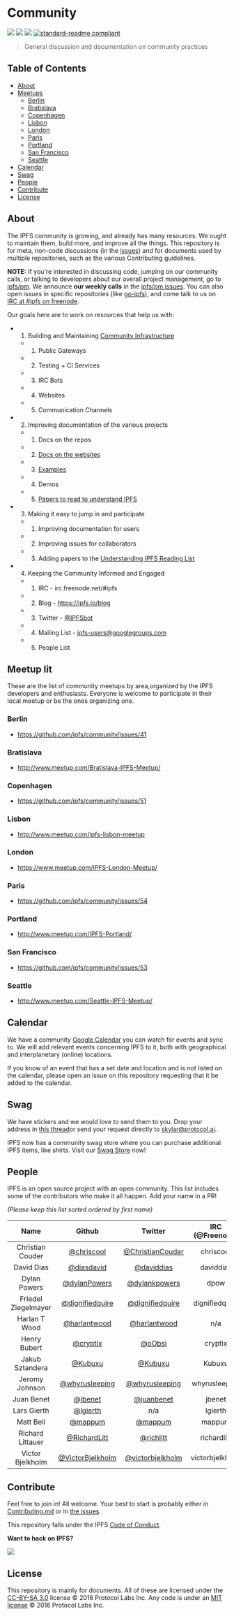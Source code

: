 # Community

[![](https://img.shields.io/badge/made%20by-Protocol%20Labs-blue.svg?style=flat-square)](http://ipn.io)
[![](https://img.shields.io/badge/project-IPFS-blue.svg?style=flat-square)](http://ipfs.io/)
[![](https://img.shields.io/badge/freenode-%23ipfs-blue.svg?style=flat-square)](http://webchat.freenode.net/?channels=%23ipfs)
[![standard-readme compliant](https://img.shields.io/badge/standard--readme-OK-green.svg?style=flat-square)](https://github.com/RichardLitt/standard-readme)

> General discussion and documentation on community practices

## Table of Contents

- [About](#about)
- [Meetups](#meetups)
  - [Berlin](#berlin)
  - [Bratislava](#bratislava)
  - [Copenhagen](#copenhagen)
  - [Lisbon](#lisbon)
  - [London](#london)
  - [Paris](#paris)
  - [Portland](#portland)
  - [San Francisco](#san-francisco)
  - [Seattle](#seattle)
- [Calendar](#calendar)
- [Swag](#swag)
- [People](#people)
- [Contribute](#contribute)
- [License](#license)

## About

The IPFS community is growing, and already has many resources. We ought to maintain them, build more, and improve all the things. This repository is for meta, non-code discussions (in the [issues](issues)) and for documents used by multiple repositories, such as the various Contributing guidelines.

**NOTE:** If you're interested in discussing code, jumping on our community calls, or talking to developers about our overall project management, go to [ipfs/pm](https://github.com/ipfs/pm). We announce **our weekly calls** in the [ipfs/pm issues](https://github.com/ipfs/pm/issues). You can also open issues in specific repositories (like [go-ipfs](https://github.com/ipfs/go-ipfs)), and come talk to us on [IRC at #ipfs on freenode](http://webchat.freenode.net/?channels=%23ipfs).

Our goals here are to work on resources that help us with:

- 1. Building and Maintaining [Community Infrastructure](https://github.com/ipfs/infrastructure)
  - 1. Public Gateways
  - 2. Testing + CI Services
  - 3. IRC Bots
  - 4. Websites
  - 5. Communication Channels
- 2. Improving documentation of the various projects
  - 1. Docs on the repos
  - 2. [Docs on the websites](https://ipfs.io/docs)
  - 3. [Examples](https://ipfs.io/docs/examples)
  - 4. Demos
  - 5. [Papers to read to understand IPFS](https://github.com/ipfs/reading-list)
- 3. Making it easy to jump in and participate
  - 1. Improving documentation for users
  - 2. Improving issues for collaborators
  - 3. Adding papers to the [Understanding IPFS Reading List](https://github.com/ipfs/reading-list)
- 4. Keeping the Community Informed and Engaged
  - 1. IRC - irc.freenode.net/#ipfs
  - 2. Blog - https://ipfs.io/blog
  - 3. Twitter - [@IPFSbot](https://twitter.com/IPFSbot)
  - 4. Mailing List - [ipfs-users@googlegroups.com](https://groups.google.com/forum/#!forum/ipfs-users)
  - 5. People List

## Meetup lit

These are the list of community meetups by area,organized by the IPFS developers and enthusiasts. Everyone is welcome to participate in their local meetup or be the ones organizing one.

### Berlin

- https://github.com/ipfs/community/issues/41

### Bratislava

- http://www.meetup.com/Bratislava-IPFS-Meetup/

### Copenhagen

- https://github.com/ipfs/community/issues/51

### Lisbon

- http://www.meetup.com/ipfs-lisbon-meetup

### London

- https://www.meetup.com/IPFS-London-Meetup/

### Paris

- https://github.com/ipfs/community/issues/54

### Portland

- http://www.meetup.com/IPFS-Portland/

### San Francisco

- https://github.com/ipfs/community/issues/53

### Seattle

- http://www.meetup.com/Seattle-IPFS-Meetup/

## Calendar

We have a community [Google Calendar](https://www.google.com/calendar/embed?src=ipfs.io_eal36ugu5e75s207gfjcu0ae84%40group.calendar.google.com&ctz=America/New_York) you can watch for events and sync to. We will add relevant events concerning IPFS to it, both with geographical and interplanetary (online) locations.

If you know of an event that has a set date and location and is _not_ listed on the calendar, please open an issue on this repository requesting that it be added to the calendar.

## Swag

We have stickers and we would love to send them to you. Drop your address in [this thread](https://github.com/ipfs/community/issues/175)or send your request directly to skylar@protocol.ai. 

IPFS now has a community swag store where you can purchase additional IPFS items, like shirts. Visit our [Swag Store](https://shop.ipfs.io) now!

## People

IPFS is an open source project with an open community. This list includes some of the contributors who make it all happen. Add your name in a PR!

_(Please keep this list sorted ordered by first name)_

Name | Github | Twitter | IRC (@Freenode)
:--: | :----: | :-: | :-----:
Christian Couder    | [@chriscool](//github.com/chriscool)              | [@ChristianCouder](https://twitter.com/ChristianCouder) | chriscool
David Dias          | [@diasdavid](//github.com/diasdavid)              | [@daviddias](//twitter.com/daviddias)                   | daviddias
Dylan Powers        | [@dylanPowers](https://github.com/dylanPowers)    | [@dylankpowers](https://twitter.com/dylankpowers)       | dpow
Friedel Ziegelmayer | [@dignifiedquire](//github.com/Dignifiedquire)    | [@dignifiedquire](//twitter.com/dignifiedquire)         | dignifiedquire
Harlan T Wood       | [@harlantwood](//github.com/harlantwood)          | [@harlantwood](//twitter.com/harlantwood)               | n/a
Henry Bubert        | [@cryptix](//github.com/cryptix)                  | [@oObsi](//twitter.com/oObsi)                           | cryptix
Jakub Sztandera     | [@Kubuxu](//github.com/kubuxu/)                   | [@Kubuxu](//twitter.com/Kubuxu)                         | Kubuxu
Jeromy Johnson      | [@whyrusleeping](//github.com/whyrusleeping)      | [@whyrusleeping](//twitter.com/whyrusleeping)           | whyrusleeping
Juan Benet          | [@jbenet](//github.com/jbenet)                    | [@juanbenet](//twitter.com/juanbenet)                   | jbenet
Lars Gierth         | [@lgierth](//github.com/lgierth)                  | n/a                                                     | lgierth
Matt Bell           | [@mappum](//github.com/mappum)                    | [@mappum](//twitter.com/mappum)                         | mappum
Richard Littauer    | [@RichardLitt](//github.com/RichardLitt)          | [@richlitt](//twitter.com/richlitt)                     | richardlitt
Victor Bjelkholm    | [@VictorBjelkholm](//github.com/VictorBjelkholm)  | [@victorbjelkholm](//twitter.com/victorbjelkholm)       | victorbjelkholm

## Contribute

Feel free to join in! All welcome. Your best to start is probably either in [Contributing.md](https://github.com/ipfs/community/blob/master/contributing.md) or in [the issues](https://github.com/ipfs/community/issues).

This repository falls under the IPFS [Code of Conduct](https://github.com/ipfs/community/blob/master/code-of-conduct.md).

**Want to hack on IPFS?**

[![](https://cdn.rawgit.com/jbenet/contribute-ipfs-gif/master/img/contribute.gif)](https://github.com/ipfs/community/blob/master/contributing.md)

## License

This repository is mainly for documents. All of these are licensed under the [CC-BY-SA 3.0](https://ipfs.io/ipfs/QmVreNvKsQmQZ83T86cWSjPu2vR3yZHGPm5jnxFuunEB9u) license © 2016 Protocol Labs Inc. Any code is under an [MIT license](LICENSE) © 2016 Protocol Labs Inc.
